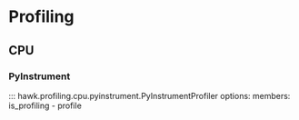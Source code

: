 # Profiling

## CPU

### PyInstrument

::: hawk.profiling.cpu.pyinstrument.PyInstrumentProfiler options: members:  is_profiling - profile
